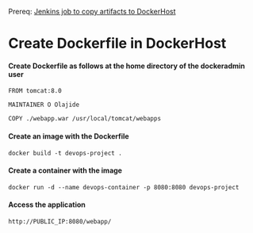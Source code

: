 Prereq: [Jenkins job to copy artifacts to DockerHost](https://github.com/olajio/Simple-DevOps-Project/blob/master/Docker/Jenkins%20job%20to%20copy%20artifacts%20to%20DockerHost.MD)
# Create Dockerfile in DockerHost

#### Create Dockerfile as follows at the home directory of the dockeradmin user
```
FROM tomcat:8.0

MAINTAINER O Olajide

COPY ./webapp.war /usr/local/tomcat/webapps
```


#### Create an image with the Dockerfile
```
docker build -t devops-project .
```


#### Create a container with the image
```
docker run -d --name devops-container -p 8080:8080 devops-project
```


#### Access the application
```
http://PUBLIC_IP:8080/webapp/
```
